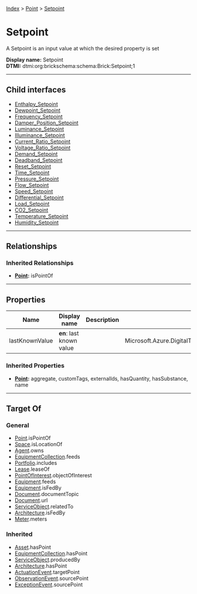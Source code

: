 [Index](../../index.md) > [Point](../Point.md) > [Setpoint](#)
# Setpoint

A Setpoint is an input value at which the desired property is set


**Display name:** Setpoint<br />
**DTMI:** dtmi:org:brickschema:schema:Brick:Setpoint;1

---

## Child interfaces
* [Enthalpy_Setpoint](Enthalpy_Setpoint.md)
* [Dewpoint_Setpoint](Dewpoint_Setpoint.md)
* [Frequency_Setpoint](Frequency_Setpoint.md)
* [Damper_Position_Setpoint](Damper_Position_Setpoint.md)
* [Luminance_Setpoint](Luminance_Setpoint.md)
* [Illuminance_Setpoint](Illuminance_Setpoint.md)
* [Current_Ratio_Setpoint](Current_Ratio_Setpoint.md)
* [Voltage_Ratio_Setpoint](Voltage_Ratio_Setpoint.md)
* [Demand_Setpoint](Demand_Setpoint/Demand_Setpoint.md)
* [Deadband_Setpoint](Deadband_Setpoint/Deadband_Setpoint.md)
* [Reset_Setpoint](Reset_Setpoint/Reset_Setpoint.md)
* [Time_Setpoint](Time_Setpoint/Time_Setpoint.md)
* [Pressure_Setpoint](Pressure_Setpoint/Pressure_Setpoint.md)
* [Flow_Setpoint](Flow_Setpoint/Flow_Setpoint.md)
* [Speed_Setpoint](Speed_Setpoint/Speed_Setpoint.md)
* [Differential_Setpoint](Differential_Setpoint/Differential_Setpoint.md)
* [Load_Setpoint](Load_Setpoint/Load_Setpoint.md)
* [CO2_Setpoint](CO2_Setpoint/CO2_Setpoint.md)
* [Temperature_Setpoint](Temperature_Setpoint/Temperature_Setpoint.md)
* [Humidity_Setpoint](Humidity_Setpoint/Humidity_Setpoint.md)

---

## Relationships

### Inherited Relationships
* **[Point](../Point.md):** isPointOf

---

## Properties

|Name|Display name|Description|Schema|Writable|
|-|-|-|-|-|
|lastKnownValue|**en**: last known value||Microsoft.Azure.DigitalTwins.Parser.Models.DTObjectInfo|True|
### Inherited Properties
* **[Point](../Point.md):** aggregate, customTags, externalIds, hasQuantity, hasSubstance, name

---

## Target Of
### General
* [Point](../Point.md).isPointOf
* [Space](../../Space/Space.md).isLocationOf
* [Agent](../../Agent/Agent.md).owns
* [EquipmentCollection](../../Collection/EquipmentCollection.md).feeds
* [Portfolio](../../Collection/Portfolio.md).includes
* [Lease](../../Event/Lease.md).leaseOf
* [PointOfInterest](../../Information/PointOfInterest.md).objectOfInterest
* [Equipment](../../Asset/Equipment/Equipment.md).feeds
* [Equipment](../../Asset/Equipment/Equipment.md).isFedBy
* [Document](../../Information/Document/Document.md).documentTopic
* [Document](../../Information/Document/Document.md).url
* [ServiceObject](../../Information/ServiceObject/ServiceObject.md).relatedTo
* [Architecture](../../Space/Architecture/Architecture.md).isFedBy
* [Meter](../../Asset/Equipment/Meter/Meter.md).meters
### Inherited
* [Asset](../../Asset/Asset.md).hasPoint
* [EquipmentCollection](../../Collection/EquipmentCollection.md).hasPoint
* [ServiceObject](../../Information/ServiceObject/ServiceObject.md).producedBy
* [Architecture](../../Space/Architecture/Architecture.md).hasPoint
* [ActuationEvent](../../Event/PointEvent/ActuationEvent.md).targetPoint
* [ObservationEvent](../../Event/PointEvent/ObservationEvent.md).sourcePoint
* [ExceptionEvent](../../Event/PointEvent/ExceptionEvent.md).sourcePoint
